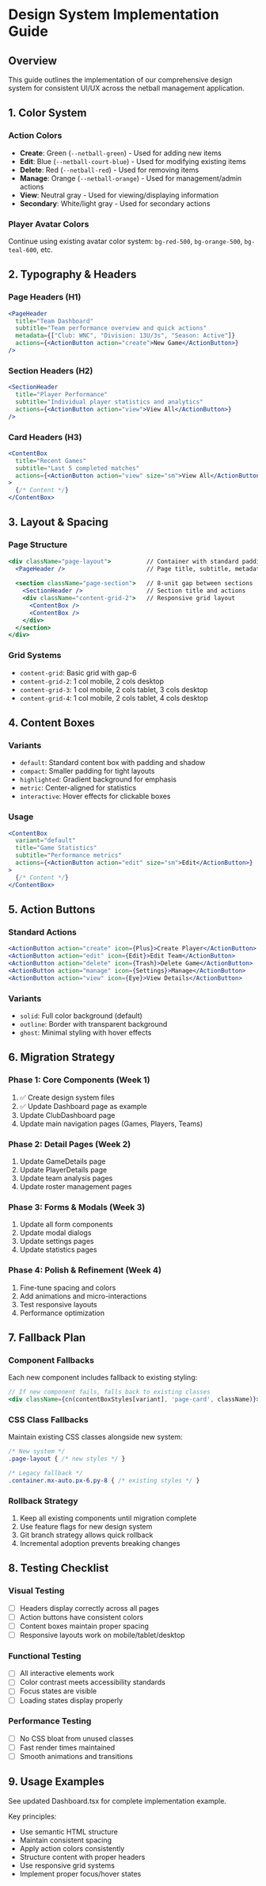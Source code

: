 
# Design System Implementation Guide

## Overview
This guide outlines the implementation of our comprehensive design system for consistent UI/UX across the netball management application.

## 1. Color System

### Action Colors
- **Create**: Green (`--netball-green`) - Used for adding new items
- **Edit**: Blue (`--netball-court-blue`) - Used for modifying existing items  
- **Delete**: Red (`--netball-red`) - Used for removing items
- **Manage**: Orange (`--netball-orange`) - Used for management/admin actions
- **View**: Neutral gray - Used for viewing/displaying information
- **Secondary**: White/light gray - Used for secondary actions

### Player Avatar Colors
Continue using existing avatar color system: `bg-red-500`, `bg-orange-500`, `bg-teal-600`, etc.

## 2. Typography & Headers

### Page Headers (H1)
```jsx
<PageHeader 
  title="Team Dashboard"
  subtitle="Team performance overview and quick actions"
  metadata={["Club: WNC", "Division: 13U/3s", "Season: Active"]}
  actions={<ActionButton action="create">New Game</ActionButton>}
/>
```

### Section Headers (H2)
```jsx
<SectionHeader 
  title="Player Performance"
  subtitle="Individual player statistics and analytics"
  actions={<ActionButton action="view">View All</ActionButton>}
/>
```

### Card Headers (H3)
```jsx
<ContentBox 
  title="Recent Games"
  subtitle="Last 5 completed matches"
  actions={<ActionButton action="view" size="sm">View All</ActionButton>}
>
  {/* Content */}
</ContentBox>
```

## 3. Layout & Spacing

### Page Structure
```jsx
<div className="page-layout">          // Container with standard padding
  <PageHeader />                       // Page title, subtitle, metadata, actions
  
  <section className="page-section">   // 8-unit gap between sections
    <SectionHeader />                  // Section title and actions
    <div className="content-grid-2">   // Responsive grid layout
      <ContentBox />
      <ContentBox />
    </div>
  </section>
</div>
```

### Grid Systems
- `content-grid`: Basic grid with gap-6
- `content-grid-2`: 1 col mobile, 2 cols desktop
- `content-grid-3`: 1 col mobile, 2 cols tablet, 3 cols desktop  
- `content-grid-4`: 1 col mobile, 2 cols tablet, 4 cols desktop

## 4. Content Boxes

### Variants
- `default`: Standard content box with padding and shadow
- `compact`: Smaller padding for tight layouts
- `highlighted`: Gradient background for emphasis
- `metric`: Center-aligned for statistics
- `interactive`: Hover effects for clickable boxes

### Usage
```jsx
<ContentBox 
  variant="default"
  title="Game Statistics"
  subtitle="Performance metrics"
  actions={<ActionButton action="edit" size="sm">Edit</ActionButton>}
>
  {/* Content */}
</ContentBox>
```

## 5. Action Buttons

### Standard Actions
```jsx
<ActionButton action="create" icon={Plus}>Create Player</ActionButton>
<ActionButton action="edit" icon={Edit}>Edit Team</ActionButton>
<ActionButton action="delete" icon={Trash}>Delete Game</ActionButton>
<ActionButton action="manage" icon={Settings}>Manage</ActionButton>
<ActionButton action="view" icon={Eye}>View Details</ActionButton>
```

### Variants
- `solid`: Full color background (default)
- `outline`: Border with transparent background
- `ghost`: Minimal styling with hover effects

## 6. Migration Strategy

### Phase 1: Core Components (Week 1)
1. ✅ Create design system files
2. ✅ Update Dashboard page as example
3. Update ClubDashboard page
4. Update main navigation pages (Games, Players, Teams)

### Phase 2: Detail Pages (Week 2)
1. Update GameDetails page
2. Update PlayerDetails page  
3. Update team analysis pages
4. Update roster management pages

### Phase 3: Forms & Modals (Week 3)
1. Update all form components
2. Update modal dialogs
3. Update settings pages
4. Update statistics pages

### Phase 4: Polish & Refinement (Week 4)
1. Fine-tune spacing and colors
2. Add animations and micro-interactions
3. Test responsive layouts
4. Performance optimization

## 7. Fallback Plan

### Component Fallbacks
Each new component includes fallback to existing styling:
```jsx
// If new component fails, falls back to existing classes
<div className={cn(contentBoxStyles[variant], 'page-card', className)}>
```

### CSS Class Fallbacks
Maintain existing CSS classes alongside new system:
```css
/* New system */
.page-layout { /* new styles */ }

/* Legacy fallback */
.container.mx-auto.px-6.py-8 { /* existing styles */ }
```

### Rollback Strategy
1. Keep all existing components until migration complete
2. Use feature flags for new design system
3. Git branch strategy allows quick rollback
4. Incremental adoption prevents breaking changes

## 8. Testing Checklist

### Visual Testing
- [ ] Headers display correctly across all pages
- [ ] Action buttons have consistent colors
- [ ] Content boxes maintain proper spacing
- [ ] Responsive layouts work on mobile/tablet/desktop

### Functional Testing  
- [ ] All interactive elements work
- [ ] Color contrast meets accessibility standards
- [ ] Focus states are visible
- [ ] Loading states display properly

### Performance Testing
- [ ] No CSS bloat from unused classes
- [ ] Fast render times maintained
- [ ] Smooth animations and transitions

## 9. Usage Examples

See updated Dashboard.tsx for complete implementation example.

Key principles:
- Use semantic HTML structure
- Maintain consistent spacing
- Apply action colors consistently  
- Structure content with proper headers
- Use responsive grid systems
- Implement proper focus/hover states
